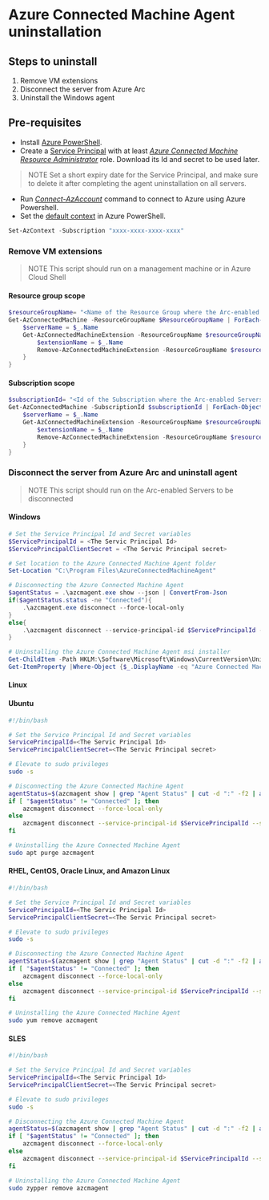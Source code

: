 # Azure Connected Machine Agent uninstallation

## Steps to uninstall

1. Remove VM extensions
2. Disconnect the server from Azure Arc
3. Uninstall the Windows agent

## Pre-requisites

- Install [Azure PowerShell](https://learn.microsoft.com/powershell/azure/install-azps-windows?view=azps-10.1.0&tabs=powershell&pivots=windows-psgallery).
- Create a [Service Principal](https://learn.microsoft.com/azure/azure-arc/servers/onboard-service-principal#create-a-service-principal-for-onboarding-at-scale) with at least _[Azure Connected Machine Resource Administrator](https://learn.microsoft.com/azure/role-based-access-control/.built-in-roles#azure-connected-machine-resource-administrator)_ role. Download its Id and secret to be used later.

>NOTE
> Set a short expiry date for the Service Principal, and make sure to delete it after completing the agent uninstallation on all servers.

- Run _[Connect-AzAccount](https://learn.microsoft.com/powershell/module/az.accounts/connect-azaccount?view=azps-10.1.0)_ command to connect to Azure using Azure Powershell.
- Set the [default context](https://learn.microsoft.com/powershell/module/az.accounts/set-azcontext?view=azps-10.1.0) in Azure PowerShell.

```powershell
Set-AzContext -Subscription "xxxx-xxxx-xxxx-xxxx"
```

### Remove VM extensions

>NOTE
> This script should run on a management machine or in Azure Cloud Shell

#### Resource group scope

```powershell
$resourceGroupName= "<Name of the Resource Group where the Arc-enabled Servers are located>"
Get-AzConnectedMachine -ResourceGroupName $ResourceGroupName | ForEach-Object{
    $serverName = $_.Name
    Get-AzConnectedMachineExtension -ResourceGroupName $resourceGroupName -MachineName $serverName | foreach-object{
        $extensionName = $_.Name
        Remove-AzConnectedMachineExtension -ResourceGroupName $resourceGroupName -MachineName $serverName -Name $extensionName -NoWait -Confirm:$false
    }
}
```

#### Subscription scope

```powershell
$subscriptionId= "<Id of the Subscription where the Arc-enabled Servers are located>"
Get-AzConnectedMachine -SubscriptionId $subscriptionId | ForEach-Object{
    $serverName = $_.Name
    Get-AzConnectedMachineExtension -ResourceGroupName $resourceGroupName -MachineName $serverName | foreach-object{
        $extensionName = $_.Name
        Remove-AzConnectedMachineExtension -ResourceGroupName $resourceGroupName -MachineName $serverName -Name $extensionName -NoWait -Confirm:$false
    }
}
```

### Disconnect the server from Azure Arc and uninstall agent

>NOTE
> This script should run on the Arc-enabled Servers to be disconnected

#### Windows

```powershell
# Set the Service Principal Id and Secret variables
$ServicePrincipalId = <The Servic Principal Id>
$ServicePrincipalClientSecret = <The Servic Principal secret>

# Set location to the Azure Connected Machine Agent folder
Set-Location "C:\Program Files\AzureConnectedMachineAgent"

# Disconnecting the Azure Connected Machine Agent
$agentStatus = .\azcmagent.exe show --json | ConvertFrom-Json
if($agentStatus.status -ne "Connected"){
    .\azcmagent.exe disconnect --force-local-only
}
else{
    .\azcmagent disconnect --service-principal-id $ServicePrincipalId --service-principal-secret $ServicePrincipalClientSecret
}

# Uninstalling the Azure Connected Machine Agent msi installer
Get-ChildItem -Path HKLM:\Software\Microsoft\Windows\CurrentVersion\Uninstall | `
Get-ItemProperty |Where-Object {$_.DisplayName -eq "Azure Connected Machine Agent"} | ForEach-Object {MsiExec.exe /x "$($_.PsChildName)" /qn}
```

#### Linux

#### Ubuntu

```bash
#!/bin/bash

# Set the Service Principal Id and Secret variables
ServicePrincipalId=<The Servic Principal Id>
ServicePrincipalClientSecret=<The Servic Principal secret>

# Elevate to sudo privileges
sudo -s

# Disconnecting the Azure Connected Machine Agent
agentStatus=$(azcmagent show | grep "Agent Status" | cut -d ":" -f2 | awk '{$1=$1;print}')
if [ "$agentStatus" != "Connected" ]; then
    azcmagent disconnect --force-local-only
else
    azcmagent disconnect --service-principal-id $ServicePrincipalId --service-principal-secret $ServicePrincipalClientSecret
fi

# Uninstalling the Azure Connected Machine Agent
sudo apt purge azcmagent
```

#### RHEL, CentOS, Oracle Linux, and Amazon Linux

```bash
#!/bin/bash

# Set the Service Principal Id and Secret variables
ServicePrincipalId=<The Servic Principal Id>
ServicePrincipalClientSecret=<The Servic Principal secret>

# Elevate to sudo privileges
sudo -s

# Disconnecting the Azure Connected Machine Agent
agentStatus=$(azcmagent show | grep "Agent Status" | cut -d ":" -f2 | awk '{$1=$1;print}')
if [ "$agentStatus" != "Connected" ]; then
    azcmagent disconnect --force-local-only
else
    azcmagent disconnect --service-principal-id $ServicePrincipalId --service-principal-secret $ServicePrincipalClientSecret
fi

# Uninstalling the Azure Connected Machine Agent
sudo yum remove azcmagent
```

#### SLES

```bash
#!/bin/bash

# Set the Service Principal Id and Secret variables
ServicePrincipalId=<The Servic Principal Id>
ServicePrincipalClientSecret=<The Servic Principal secret>

# Elevate to sudo privileges
sudo -s

# Disconnecting the Azure Connected Machine Agent
agentStatus=$(azcmagent show | grep "Agent Status" | cut -d ":" -f2 | awk '{$1=$1;print}')
if [ "$agentStatus" != "Connected" ]; then
    azcmagent disconnect --force-local-only
else
    azcmagent disconnect --service-principal-id $ServicePrincipalId --service-principal-secret $ServicePrincipalClientSecret
fi

# Uninstalling the Azure Connected Machine Agent
sudo zypper remove azcmagent
```
